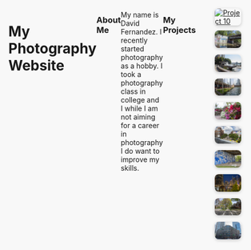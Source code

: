 <html>
  <head>
    <title>my website</title>
    <style>
      html, body {
        height: 100%;
        margin: 0;
        background-color: #f8f8f8;
        display: flex;
        justify-content: center;
      }
      body {
        align-items: flex-start;
      }
      .markdown-body{
        width: 100%;
        max-width: 900px;
        background-color: #ffffff;
        padding: 20 px;
        box-shadow: 0 0 10px rgba(0,0,0,0.1);
        border-radius: 8px
        min-height: 100vh;
        display: flex;
        flex-direction: column;
      }
      .gallery {
        display: flex;
        flex-wrap: wrap;
        justify-content: space-evenly;
        gap: 10px;
        padding: 10px;
      }
      .gallery a {
        display: inline-block;
        width: 48%;
      }
      .gallery img {
        width: 100%;
        height: auto;
        border-radius: 8px;
        box-shadow: 0 2px 6px rgba(0,0,0,0.2);
      }
      @media (max-width: 600px) {
        .gallery img {
          width: 100%;
        }
      }
    </style>
  </head>
  <body>
    <h1>My Photography Website</h1>
    <hr>
    <h3>About Me</h3>
    <p>My name is David Fernandez. I recently started photography as a hobby. I took a photography class in college and I while I am not aiming for a career in photography I do want to improve my skills.</p>
    <hr>
    <h3>My Projects</h3>
    <div class="gallery">
      <a href="Project10.html"><img src="Best/IMG_1307B.jpg" loading="lazy" alt="Project 10"></a>
      <a href="Project9.html"><img src="Best/IMG_1256_Best.jpg" loading="lazy" alt="Project 9"></a>
      <a href="Project8.html"><img src="Best/IMG_1149_Best.jpg" loading="lazy" alt="Project 8"></a>
      <a href="Project7.html"><img src="Best/IMG_0907_Best.jpg" loading="lazy" alt="Project 7"></a>
      <a href="Project6.html"><img src="Best/IMG_0850_Best.jpg" loading="lazy" alt="Project 6"></a>
      <a href="Project5.html"><img src="Best/IMG_0801_Best.jpg" loading="lazy" alt="Project 5"></a>
      <a href="Project4.html"><img src="Best/IMG_0752_Best.jpg" loading="lazy" alt="Project 4"></a>
      <a href="Project3.html"><img src="Best/IMG_0660_Best.jpg" loading="lazy" alt="Project 3"></a>
      <a href="Project2.html"><img src="Best/IMG_0550_Best.jpg" loading="lazy" alt="Project 2"></a>
      <a href="Project1.html"><img src="Best/IMG_0488_Best.jpg" loading="lazy" alt="Project 1"></a>
    </div>
  </body>
</html>
